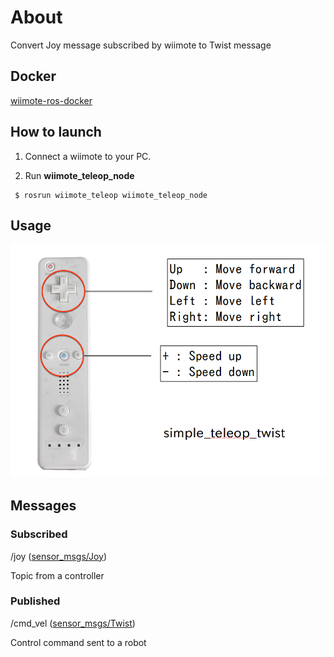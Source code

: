# About
Convert Joy message subscribed by wiimote to Twist message

## Docker

[wiimote-ros-docker](https://github.com/ShigemichiMatsuzaki/wiimote-ros-docker)

## How to launch
1. Connect a wiimote to your PC.

1. Run **wiimote_teleop_node**
```
 $ rosrun wiimote_teleop wiimote_teleop_node
```

## Usage

![Usage](./figures/wiimote_usage.png)

## Messages
### Subscribed
/joy ([sensor_msgs/Joy](http://docs.ros.org/en/melodic/api/sensor_msgs/html/msg/Joy.html))

Topic from a controller

### Published
/cmd_vel ([sensor_msgs/Twist](http://docs.ros.org/en/melodic/api/sensor_msgs/html/msg/Twist.html))

Control command sent to a robot
